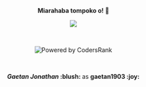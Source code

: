 <p align=center>  <strong> Miarahaba tompoko o! 👋 </strong> <p>

<p align=center>  <strong>
<img src='https://komarev.com/ghpvc/?username=gaetan1903&color=008080'>
</strong> <p>
  
<br/>
  
<p align='center'><img alt='Powered by CodersRank' src='https://cr-ss-service.azurewebsites.net/api/ScreenShot?widget=summary&username=gaetan1903&style=--bg-color:transparent;--border-radius:4px;--label-text-color:%23000&branding=false'/></p>

<br/>

<p align=center> <strong> <i>Gaetan Jonathan</i> :blush: </strong> as <strong> gaetan1903 :joy: </strong> <p>

<br/>






